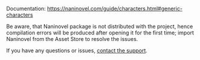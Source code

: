 Documentation: https://naninovel.com/guide/characters.html#generic-characters

Be aware, that Naninovel package is not distributed with the project, hence compilation errors will be produced after opening it for the first time; import Naninovel from the Asset Store to resolve the issues.

If you have any questions or issues, [contact the support](https://naninovel.com/support/).

